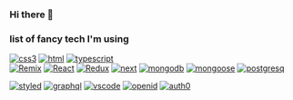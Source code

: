 ### Hi there 👋

<!--
**laszloekovacs/laszloekovacs** is a ✨ _special_ ✨ repository because its `README.md` (this file) appears on your GitHub profile.

Here are some ideas to get you started:

- 🔭 I’m currently working on ...
- 🌱 I’m currently learning ...
- 👯 I’m looking to collaborate on ...
- 🤔 I’m looking for help with ...
- 💬 Ask me about ...
- 📫 How to reach me: ...
- 😄 Pronouns: ...
- ⚡ Fun fact: ...
-->
<!--[![  label  ](   badgeurl   )] ( ) -->
### list of fancy tech I'm using
<!-- [![javascript]()](http://ok.lo) -->
[![css3](https://img.shields.io/badge/CSS3-1572B6?style=for-the-badge&logo=CSS3&logoColor=FFFFFF&logoWidth=14)](https://mdn.org)
[![html](https://img.shields.io/badge/HTML5-E34F26?style=for-the-badge&logo=HTML5&logoColor=FFFFFF&logoWidth=14)](https://mdn.org)
[![typescript](https://img.shields.io/badge/TS-3178C6?style=for-the-badge&logo=TypeScript&logoColor=FFFFFF&logoWidth=14)](http://tsc.com)
<br />
[![Remix](https://img.shields.io/badge/Remix-000000?style=for-the-badge&logo=Remix&logoColor=FFFFFF&logoWidth=14)](https://remix.run)
[![React](https://img.shields.io/badge/React-61DAFB?style=for-the-badge&logo=React&logoColor=FFFFFF&logoWidth=14)](https://react.dev)
[![Redux](https://img.shields.io/badge/Redux%20tk-764ABC?style=for-the-badge&logo=Redux&logoColor=FFFFFF&logoWidth=14)](http://reduxtoolkit.com)
[![next](https://img.shields.io/badge/Next.js-000000?style=for-the-badge&logo=Next.js&logoColor=FFFFFF&logoWidth=14)](http:/lo.hu.lo)
[![mongodb](https://img.shields.io/badge/MongoDB-47A248?style=for-the-badge&logo=MongoDB&logoColor=FFFFFF&logoWidth=14)](http://ki.ki)
[![mongoose](https://img.shields.io/badge/Mongoose-880000?style=for-the-badge&logo=Mongoose&logoColor=FFFFFF&logoWidth=14)](ht://juj.li)
[![postgresq](https://img.shields.io/badge/PostgreSQL-4169E1?style=for-the-badge&logo=PostgreSQL&logoColor=FFFFFF&logoWidth=14)](ku://io.kl)

[![styled](https://img.shields.io/badge/styled-DB7093?style=for-the-badge&logo=styled%20components&logoColor=FFFFFF&logoWidth=14)](juju://kik.li)
[![graphql](https://img.shields.io/badge/GraphQL-E10098?style=for-the-badge&logo=GraphQL&logoColor=FFFFFF&logoWidth=14)](juj.ju)
[![vscode](https://img.shields.io/badge/VSCode-007ACC?style=for-the-badge&logo=Visual%20Studio%20Code&logoColor=FFFFFF&logoWidth=14)](ki.ki.ki)
[![openid](https://img.shields.io/badge/OpenID-F78C40?style=for-the-badge&logo=OpenID&logoColor=FFFFFF&logoWidth=14)](ki.lo.lo)
[![auth0](https://img.shields.io/badge/Auth0-EB5424?style=for-the-badge&logo=Auth0&logoColor=FFFFFF&logoWidth=14)](jy.ki.ki)
